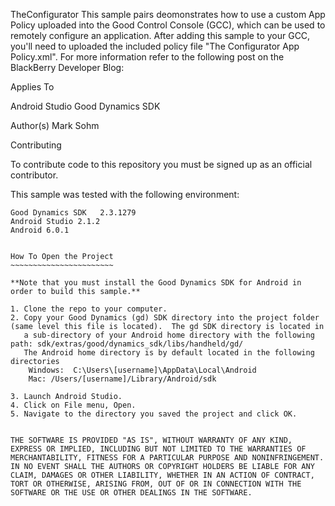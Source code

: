 TheConfigurator
This sample pairs deomonstrates how to use a custom App Policy uploaded into the Good Control Console (GCC),
which can be used to remotely configure an application.  After adding this sample to your GCC, you'll need to uploaded
the included policy file "The Configurator App Policy.xml".  For more information refer to the following post on the 
BlackBerry Developer Blog:  

Applies To

Android Studio
Good Dynamics SDK

Author(s)
Mark Sohm

Contributing

To contribute code to this repository you must be signed up as an official contributor.

This sample was tested with the following environment:
~~~~~~~~~~~~~~~~~~~~~~~~~~~~~~~~~~~~~~~~~~~~~~~~~~~~~~
Good Dynamics SDK 	2.3.1279
Android Studio 2.1.2
Android 6.0.1


How To Open the Project
~~~~~~~~~~~~~~~~~~~~~~~

**Note that you must install the Good Dynamics SDK for Android in order to build this sample.**

1. Clone the repo to your computer.
2. Copy your Good Dynamics (gd) SDK directory into the project folder (same level this file is located).  The gd SDK directory is located in 
   a sub-directory of your Android home directory with the following path: sdk/extras/good/dynamics_sdk/libs/handheld/gd/  
   The Android home directory is by default located in the following directories
	Windows:  C:\Users\[username]\AppData\Local\Android
	Mac: /Users/[username]/Library/Android/sdk

3. Launch Android Studio.
4. Click on File menu, Open.
5. Navigate to the directory you saved the project and click OK.


THE SOFTWARE IS PROVIDED "AS IS", WITHOUT WARRANTY OF ANY KIND, EXPRESS OR IMPLIED, INCLUDING BUT NOT LIMITED TO THE WARRANTIES OF MERCHANTABILITY, FITNESS FOR A PARTICULAR PURPOSE AND NONINFRINGEMENT. IN NO EVENT SHALL THE AUTHORS OR COPYRIGHT HOLDERS BE LIABLE FOR ANY CLAIM, DAMAGES OR OTHER LIABILITY, WHETHER IN AN ACTION OF CONTRACT, TORT OR OTHERWISE, ARISING FROM, OUT OF OR IN CONNECTION WITH THE SOFTWARE OR THE USE OR OTHER DEALINGS IN THE SOFTWARE.